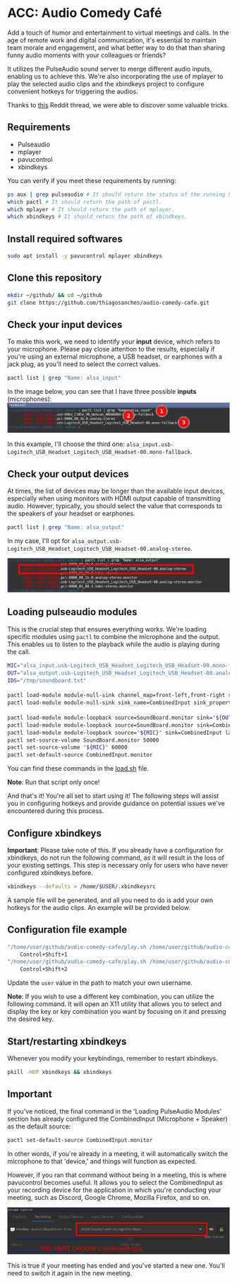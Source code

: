 # ACC: Audio Comedy Café

Add a touch of humor and entertainment to virtual meetings and calls. In the age of remote work and digital communication, it's essential to maintain team morale and engagement, and what better way to do that than sharing funny audio moments with your colleagues or friends?

It utilizes the PulseAudio sound server to merge different audio inputs, enabling us to achieve this. We're also incorporating the use of mplayer to play the selected audio clips and the xbindkeys project to configure convenient hotkeys for triggering the audios.

Thanks to [this](https://www.reddit.com/r/archlinux/comments/rlpaj9/pulseaudio_redirecting_audio_file_to_input) Reddit thread, we were able to discover some valuable tricks.

## Requirements
- Pulseaudio
- mplayer
- pavucontrol
- xbindkeys

You can verify if you meet these requirements by running:

```bash
ps aux | grep pulseaudio # It should return the status of the running PulseAudio.
which pactl # It should return the path of pactl.
which mplayer # It should return the path of mplayer.
which xbindkeys # It should return the path of xbindkeys.
```

## Install required softwares

```bash
sudo apt install -y pavucontrol mplayer xbindkeys
```

## Clone this repository

```bash
mkdir ~/github/ && cd ~/github
git clone https://github.com/thiagosanches/audio-comedy-cafe.git
```


## Check your input devices

To make this work, we need to identify your **input** device, which refers to your microphone. Please pay close attention to the results, especially if you're using an external microphone, a USB headset, or earphones with a jack plug, as you'll need to select the correct values.

```bash
pactl list | grep "Name: alsa_input"
```

In the image below, you can see that I have three possible **inputs** (microphones):
![Alt text](image.png)

In this example, I'll choose the third one: `alsa_input.usb-Logitech_USB_Headset_Logitech_USB_Headset-00.mono-fallback`.

## Check your output devices

At times, the list of devices may be longer than the available input devices, especially when using monitors with HDMI output capable of transmitting audio. However, typically, you should select the value that corresponds to the speakers of your headset or earphones.


```bash
pactl list | grep "Name: alsa_output"
```

In my case, I'll opt for `alsa_output.usb-Logitech_USB_Headset_Logitech_USB_Headset-00.analog-stereo`.

![Alt text](image-1.png)

## Loading pulseaudio modules

This is the crucial step that ensures everything works. We're loading specific modules using `pactl` to combine the microphone and the output. This enables us to listen to the playback while the audio is playing during the call.


```bash
MIC="alsa_input.usb-Logitech_USB_Headset_Logitech_USB_Headset-00.mono-fallback"
OUT="alsa_output.usb-Logitech_USB_Headset_Logitech_USB_Headset-00.analog-stereo"
IDS="/tmp/soundboard.txt"

pactl load-module module-null-sink channel_map=front-left,front-right sink_name=SoundBoard >> "${IDS}"
pactl load-module module-null-sink sink_name=CombinedInput sink_properties=device.description="CombinedInput" >> "${IDS}"

pactl load-module module-loopback source=SoundBoard.monitor sink="${OUT}" latency_msec=1 >> "${IDS}"
pactl load-module module-loopback source=SoundBoard.monitor sink=CombinedInput latency_msec=1 >> "${IDS}"
pactl load-module module-loopback source="${MIC}" sink=CombinedInput latency_msec=1 >> "${IDS}"
pactl set-source-volume SoundBoard.monitor 50000
pactl set-source-volume "${MIC}" 60000
pactl set-default-source CombinedInput.monitor
```

You can find these commands in the [load.sh](./load.sh) file.

**Note**: Run that script only once!

And that's it! You're all set to start using it! The following steps will assist you in configuring hotkeys and provide guidance on potential issues we've encountered during this process.

## Configure xbindkeys

**Important**: Please take note of this. If you already have a configuration for xbindkeys, do not run the following command, as it will result in the loss of your existing settings. This step is necessary only for users who have never configured xbindkeys before.

```bash
xbindkeys --defaults > /home/$USER/.xbindkeysrc
```

A sample file will be generated, and all you need to do is add your own hotkeys for the audio clips. An example will be provided below.


## Configuration file example

```bash
"/home/user/github/audio-comedy-cafe/play.sh /home/user/github/audio-comedy-cafe/audio1.mp3"
    Control+Shift+1
"/home/user/github/audio-comedy-cafe/play.sh /home/user/github/audio-comedy-cafe/audio2.mp3"
    Control+Shift+2
```

Update the `user` value in the path to match your own username.

**Note**: If you wish to use a different key combination, you can utilize the following command. It will open an X11 utility that allows you to select and display the key or key combination you want by focusing on it and pressing the desired key.


## Start/restarting xbindkeys

Whenever you modify your keybindings, remember to restart xbindkeys.

```bash
pkill -HUP xbindkeys && xbindkeys
```

## Important

If you've noticed, the final command in the 'Loading PulseAudio Modules' section has already configured the CombinedInput (Microphone + Speaker) as the default source:

```bash
pactl set-default-source CombinedInput.monitor
```

In other words, if you're already in a meeting, it will automatically switch the microphone to that 'device,' and things will function as expected.

However, if you ran that command without being in a meeting, this is where pavucontrol becomes useful. It allows you to select the CombinedInput as your recording device for the application in which you're conducting your meeting, such as Discord, Google Chrome, Mozilla Firefox, and so on.

![Alt text](image-2.png)

This is true if your meeting has ended and you've started a new one. You'll need to switch it again in the new meeting.
